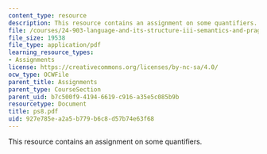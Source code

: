 ```yaml
---
content_type: resource
description: This resource contains an assignment on some quantifiers.
file: /courses/24-903-language-and-its-structure-iii-semantics-and-pragmatics-spring-2005/927e785ea2a5b779b6c8d57b74e63f68_ps8.pdf
file_size: 19538
file_type: application/pdf
learning_resource_types:
- Assignments
license: https://creativecommons.org/licenses/by-nc-sa/4.0/
ocw_type: OCWFile
parent_title: Assignments
parent_type: CourseSection
parent_uid: b7c500f9-4194-6619-c916-a35e5c085b9b
resourcetype: Document
title: ps8.pdf
uid: 927e785e-a2a5-b779-b6c8-d57b74e63f68
---
```

This resource contains an assignment on some quantifiers.
